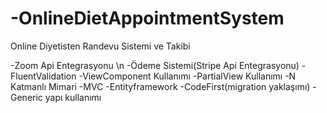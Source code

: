 # -OnlineDietAppointmentSystem
Online Diyetisten Randevu Sistemi ve Takibi

-Zoom Api Entegrasyonu
\n
-Ödeme Sistemi(Stripe Api Entegrasyonu)
-FluentValidation
-ViewComponent Kullanımı
-PartialView Kullanımı
-N Katmanlı Mimari
-MVC
-Entityframework
-CodeFirst(migration yaklaşımı)
-Generic yapı kullanımı
